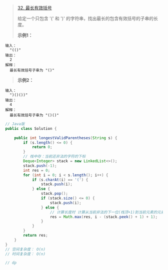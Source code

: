 >[32. 最长有效括号](https://leetcode-cn.com/problems/longest-valid-parentheses/)
>
>给定一个只包含 '(' 和 ')' 的字符串，找出最长的包含有效括号的子串的长度。
>
>**示例1：**
```
输入：
  "(()"
输出：
  2
解释：
  最长有效括号子串为 "()"
```
>**示例2：**
```
输入：
  ")()())"
输出：
  4
解释：
  最长有效括号子串为 "()()"
```

```java
// Java版
public class Solution {
    
    public int longestValidParentheses(String s) {
        if (s.length() <= 0) {
            return 0;
        }
        // 栈中存：当前还非法的字符的下标
        Deque<Integer> stack = new LinkedList<>();
        stack.push(-1);
        int res = 0;
        for (int i = 0; i < s.length(); i++) {
            if (s.charAt(i) == '(') {
                stack.push(i);
            } else {
                stack.pop();
                if (stack.size() <= 0) {
                    stack.push(i);
                } else {
                    // 计算长度时 计算从当前非法的下一位(栈顶+1)到当前元素的元素位数
                    res = Math.max(res, i - (stack.peek() + 1) + 1);
                }
            }
        }
        return res;
    }
}
// 空间复杂度： O(n)
// 时间复杂度： O(n)
```
```java
// dp
```